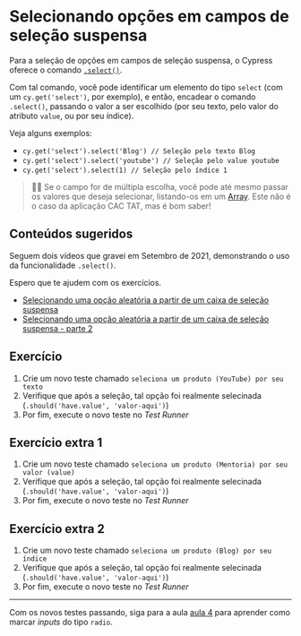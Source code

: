 # Selecionando opções em campos de seleção suspensa

Para a seleção de opções em campos de seleção suspensa, o Cypress oferece o comando [`.select()`](https://on.cypress.io/select).

Com tal comando, você pode identificar um elemento do tipo `select` (com um `cy.get('select')`, por exemplo), e então, encadear o comando `.select()`, passando o valor a ser escolhido (por seu texto, pelo valor do atributo `value`, ou por seu índice).

Veja alguns exemplos:

- `cy.get('select').select('Blog') // Seleção pelo texto Blog`
- `cy.get('select').select('youtube') // Seleção pelo value youtube`
- `cy.get('select').select(1) // Seleção pelo índice 1`

> 👨‍🏫 Se o campo for de múltipla escolha, você pode até mesmo passar os valores que deseja selecionar, listando-os em um [Array](https://developer.mozilla.org/pt-BR/docs/Web/JavaScript/Reference/Global_Objects/Array). Este não é o caso da aplicação CAC TAT, mas é bom saber!

## Conteúdos sugeridos

Seguem dois vídeos que gravei em Setembro de 2021, demonstrando o uso da funcionalidade `.select()`.

Espero que te ajudem com os exercícios.

- [Selecionando uma opção aleatória a partir de um caixa de seleção suspensa](https://youtu.be/JyaiwAokZBc)
- [Selecionando uma opção aleatória a partir de um caixa de seleção suspensa - parte 2](https://youtu.be/11exKg4QkFY)

## Exercício

1. Crie um novo teste chamado `seleciona um produto (YouTube) por seu texto`
2. Verifique que após a seleção, tal opção foi realmente selecinada (`.should('have.value', 'valor-aqui')`)
3. Por fim, execute o novo teste no _Test Runner_

## Exercício extra 1

1. Crie um novo teste chamado `seleciona um produto (Mentoria) por seu valor (value)`
2. Verifique que após a seleção, tal opção foi realmente selecinada (`.should('have.value', 'valor-aqui')`)
3. Por fim, execute o novo teste no _Test Runner_

## Exercício extra 2

1. Crie um novo teste chamado `seleciona um produto (Blog) por seu índice`
2. Verifique que após a seleção, tal opção foi realmente selecinada (`.should('have.value', 'valor-aqui')`)
3. Por fim, execute o novo teste no _Test Runner_

___

Com os novos testes passando, siga para a aula [aula 4](./04.md) para aprender como marcar _inputs_ do tipo `radio`.

